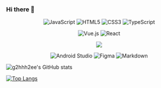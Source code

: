 ### Hi there 👋

<!--
**g2hhh2ee/g2hhh2ee** is a ✨ _special_ ✨ repository because its `README.md` (this file) appears on your GitHub profile.

Here are some ideas to get you started:

- 🔭 I’m currently working on ...
- 🌱 I’m currently learning ...
- 👯 I’m looking to collaborate on ...
- 🤔 I’m looking for help with ...
- 💬 Ask me about ...
- 📫 How to reach me: ...
- 😄 Pronouns: ...
- ⚡ Fun fact: ...
-->
  <!-- 
<div align=right
  
[![Hits](https://hits.seeyoufarm.com/api/count/incr/badge.svg?url=https%3A%2F%2Fgithub.com%2Fg2hhh2ee&count_bg=%23DD6387&title_bg=%23282A36&icon=&icon_color=%23E7E7E7&title=hits&edge_flat=false)](https://hits.seeyoufarm.com)
</div>
-->

<div align=center>

 ![JavaScript](https://img.shields.io/badge/javascript-%23323330.svg?style=for-the-badge&logo=javascript&color=282A36)
 ![HTML5](https://img.shields.io/badge/html5-%23E34F26.svg?style=for-the-badge&logo=html5&color=282A36)
 ![CSS3](https://img.shields.io/badge/css3-%231572B6.svg?style=for-the-badge&logo=css3&color=282A36)
 ![TypeScript](https://img.shields.io/badge/typescript-%23007ACC.svg?style=for-the-badge&logo=typescript&color=282A36)</br>

 ![Vue.js](https://img.shields.io/badge/vuejs-%2335495e.svg?style=for-the-badge&logo=vuedotjs&color=282A36)
 ![React](https://img.shields.io/badge/react-%2320232a.svg?style=for-the-badge&logo=react&color=282A36)
 <!--![JavaScript](https://img.shields.io/badge/JavaScript-F7DF1E?style=for-the-badge&logo=javascript&logoColor=black)-->
  <!--![Java](https://img.shields.io/badge/Java-ED8B00?style=for-the-badge&logo=java&logoColor=007396)-->
 <img src="https://img.shields.io/badge/JAVA-007396?style=for-the-badge&logo=java&logoColor=white">
 
 ![Android Studio](https://img.shields.io/badge/Android_Studio-3DDC84?style=for-the-badge&logo=android-studio&logoColor=white)
 ![Figma](https://img.shields.io/badge/Figma-F24E1E?style=for-the-badge&logo=figma&logoColor=white)
 ![Markdown](https://img.shields.io/badge/Markdown-000000?style=for-the-badge&logo=markdown&logoColor=white)
 
</div>

![g2hhh2ee's GitHub stats](https://github-readme-stats.vercel.app/api?username=g2hhh2ee&show_icons=true&theme=dracula&count_private=true&include_all_commits=true)


[![Top Langs](https://github-readme-stats.vercel.app/api/top-langs/?username=g2hhh2ee&theme=dracula&count_private=true&hide=stars&layout=compact)](https://github.com/anuraghazra/github-readme-stats)


